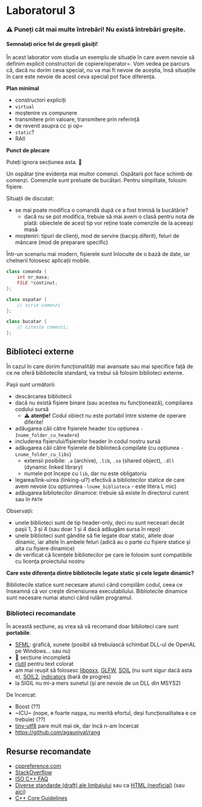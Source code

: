 # Laboratorul 3

### ⚠ Puneți cât mai multe întrebări! Nu există întrebări greșite.
#### Semnalați orice fel de greșeli găsiți!

În acest laborator vom studia un exemplu de situație în care avem nevoie să definim explicit constructori de copiere/operator=. Vom vedea pe parcurs că, dacă nu dorim ceva special, nu va mai fi nevoie de aceștia, însă situațiile în care este nevoie de acest ceva special pot face diferența.

**Plan minimal**
- constructori expliciți
- `virtual`
- moștenire vs compunere
- transmitere prin valoare, transmitere prin referință
- de revenit asupra cc și op=
- `static`?
- RAII

**Punct de plecare**

Puteți ignora secțiunea asta. 🚧

Un ospătar ține evidența mai multor comenzi. Ospătarii pot face schimb de comenzi. Comenzile sunt preluate de bucătari. Pentru simplitate, folosim fișiere.

Situații de discutat:
- se mai poate modifica o comandă după ce a fost trimisă la bucătărie?
  - dacă nu se pot modifica, trebuie să mai avem o clasă pentru nota de plată: obiectele de acest tip vor reține toate comenzile de la aceeași masă
- moșteniri: tipuri de clienți, mod de servire (bacșiș diferit), feluri de mâncare (mod de preparare specific)

Într-un scenariu mai modern, fișierele sunt înlocuite de o bază de date, iar chelnerii folosesc aplicații mobile.
```c++
class comanda {
    int nr_masa;
    FILE *continut;
};

class ospatar {
    // scrie comenzi
};

class bucatar {
    // citeste comenzi;
};
```

## Biblioteci externe

În cazul în care dorim funcționalități mai avansate sau mai specifice față de ce ne oferă bibliotecile standard, va trebui să folosim biblioteci externe.

Pașii sunt următorii:
- descărcarea bibliotecii
- dacă nu există fișiere binare (sau acestea nu funcționează), compilarea codului sursă
  - **⚠ atenție!** Codul obiect nu este portabil între sisteme de operare diferite!
- adăugarea căii către fișierele header (cu opțiunea `-Inume_folder_cu_headere`)
- includerea fișierului/fișierelor header în codul nostru sursă
- adăugarea căii către fișierele de bibliotecă compilate (cu opțiunea `-Lnume_folder_cu_libs`)
  - extensii posibile: `.a` (archive), `.lib`, `.so` (shared object), `.dll` (dynamic linked library)
  - numele pot începe cu `lib`, dar nu este obligatoriu
- legarea/link-uirea (linking-ul?) efectivă a bibliotecilor statice de care avem nevoie (cu opțiunnea `-lnume_biblioteca` - este litera L mic)
- adăugarea bibliotecilor dinamice: trebuie să existe în directorul curent sau în `PATH`

Observații:
- unele biblioteci sunt de tip header-only, deci nu sunt necesari decât pașii 1, 3 și 4 (sau doar 1 și 4 dacă adăugăm sursa în repo)
- unele biblioteci sunt gândite să fie legate doar static, altele doar dinamic, iar altele în ambele feluri (adică au o parte cu fișiere statice și alta cu fișiere dinamice)
- de verificat că licențele bibliotecilor pe care le folosim sunt compatibile cu licența proiectului nostru

**Care este diferența dintre bibliotecile legate static și cele legate dinamic?**

Bibliotecile statice sunt necesare atunci când compilăm codul, ceea ce înseamnă că vor crește dimensiunea executabilului. Bibliotecile dinamice sunt necesare numai atunci când rulăm programul.

### Biblioteci recomandate

În această secțiune, aș vrea să vă recomand doar biblioteci care sunt **portabile**.

- [SFML](https://www.sfml-dev.org/): grafică, sunete (posibil să trebuiască schimbat DLL-ul de OpenAL pe Windows... sau nu)
- 🚧 secțiune incompletă
- [rlutil](https://github.com/tapio/rlutil) pentru text colorat
- am mai reușit să folosesc [libpqxx](https://github.com/jtv/libpqxx), [GLFW](https://www.glfw.org/download.html), [SOIL](https://github.com/kbranigan/Simple-OpenGL-Image-Library) (nu sunt sigur dacă asta e), [SOIL2](https://github.com/SpartanJ/SOIL2), [indicators](https://github.com/p-ranav/indicators) (bară de progres)
- la SIGIL nu mi-a mers sunetul (și are nevoie de un DLL din MSYS2)

De încercat:
- Boost (??)
- ~ICU~ (nope, e foarte nașpa, nu merită efortul, deși funcționalitatea e ce trebuie) (??)
- [tiny-utf8](https://github.com/DuffsDevice/tiny-utf8) pare mult mai ok, dar încă n-am încercat
- https://github.com/agauniyal/rang


## Resurse recomandate
- [cppreference.com](https://en.cppreference.com/w/cpp)
- [StackOverflow](https://stackoverflow.com/questions/tagged/cpp?tab=Votes)
- [ISO C++ FAQ](https://isocpp.org/faq/)
- [Diverse standarde (draft) ale limbajului](https://en.cppreference.com/w/cpp/links) sau ca [HTML (neoficial)](https://github.com/timsong-cpp/cppwp) (sau [aici](https://stackoverflow.com/questions/81656/where-do-i-find-the-current-c-or-c-standard-documents#4653479))
- [C++ Core Guidelines](https://isocpp.github.io/CppCoreGuidelines/CppCoreGuidelines)
